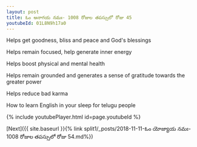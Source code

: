 ```yaml
---
layout: post
title: ఓం అనాగయ నమః- 1008 రోజుల తపస్సులో రోజు 45
youtubeId: 01L8N9h17a0
---
```

 
 
Helps get goodness, bliss and peace and God's blessings
 
Helps remain focused, help generate inner energy 
 
Helps boost physical and mental health 
 
Helps remain grounded and generates a sense of gratitude towards the greater power 
 
Helps reduce bad karma
 
How to learn English in your sleep for telugu people
 
 
 
 


{% include youtubePlayer.html id=page.youtubeId %}
 
[Next]({{ site.baseurl }}{% link split1/_posts/2018-11-11-ఓం యోజ్యాయ నమః- 1008 రోజుల తపస్సులో రోజు 54.md%})
 
